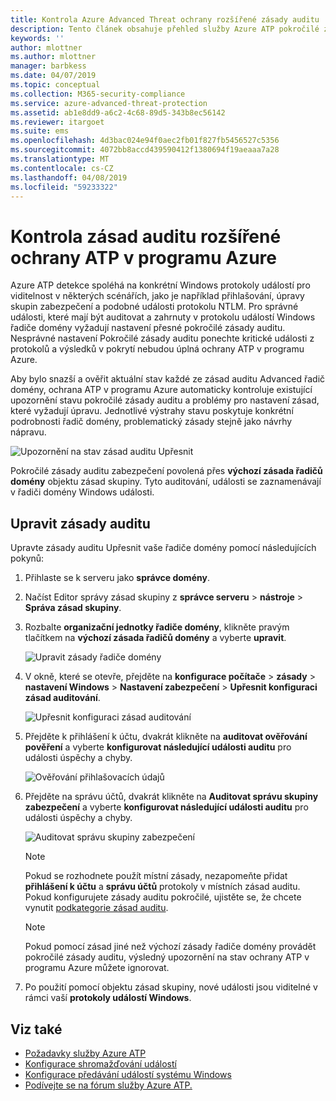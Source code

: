 ```yaml
---
title: Kontrola Azure Advanced Threat ochrany rozšířené zásady auditu | Dokumentace Microsoftu
description: Tento článek obsahuje přehled služby Azure ATP pokročilé zásady auditu kontroly.
keywords: ''
author: mlottner
ms.author: mlottner
manager: barbkess
ms.date: 04/07/2019
ms.topic: conceptual
ms.collection: M365-security-compliance
ms.service: azure-advanced-threat-protection
ms.assetid: ab1e8dd9-a6c2-4c68-89d5-343b8ec56142
ms.reviewer: itargoet
ms.suite: ems
ms.openlocfilehash: 4d3bac024e94f0aec2fb01f827fb5456527c5356
ms.sourcegitcommit: 4072bb8accd439590412f1380694f19aeaaa7a28
ms.translationtype: MT
ms.contentlocale: cs-CZ
ms.lasthandoff: 04/08/2019
ms.locfileid: "59233322"
---
```

# <a name="azure-atp-advanced-audit-policy-check"></a>Kontrola zásad auditu rozšířené ochrany ATP v programu Azure

Azure ATP detekce spoléhá na konkrétní Windows protokoly událostí pro viditelnost v některých scénářích, jako je například přihlašování, úpravy skupin zabezpečení a podobné události protokolu NTLM. Pro správné události, které mají být auditovat a zahrnuty v protokolu událostí Windows řadiče domény vyžadují nastavení přesné pokročilé zásady auditu. Nesprávné nastavení Pokročilé zásady auditu ponechte kritické události z protokolů a výsledků v pokrytí nebudou úplná ochrany ATP v programu Azure.

Aby bylo snazší a ověřit aktuální stav každé ze zásad auditu Advanced řadič domény, ochrana ATP v programu Azure automaticky kontroluje existující upozornění stavu pokročilé zásady auditu a problémy pro nastavení zásad, které vyžadují úpravu. Jednotlivé výstrahy stavu poskytuje konkrétní podrobnosti řadič domény, problematický zásady stejně jako návrhy nápravu.

![Upozornění na stav zásad auditu Upřesnit](media/atp-health-alert-audit.png)


Pokročilé zásady auditu zabezpečení povolená přes **výchozí zásada řadičů domény** objektu zásad skupiny. Tyto auditování, události se zaznamenávají v řadiči domény Windows události. 

## <a name="modify-audit-policies"></a>Upravit zásady auditu 

Upravte zásady auditu Upřesnit vaše řadiče domény pomocí následujících pokynů:

1. Přihlaste se k serveru jako **správce domény**.
2. Načíst Editor správy zásad skupiny z **správce serveru** > **nástroje** > **Správa zásad skupiny**. 
3. Rozbalte **organizační jednotky řadiče domény**, klikněte pravým tlačítkem na **výchozí zásada řadičů domény** a vyberte **upravit**. 

    ![Upravit zásady řadiče domény](media/atp-advanced-audit-policy-check-step-1.png)

4. V okně, které se otevře, přejděte na **konfigurace počítače** > **zásady** > **nastavení Windows**  >  **Nastavení zabezpečení** > **Upřesnit konfiguraci zásad auditování**.

    ![Upřesnit konfiguraci zásad auditování](media/atp-advanced-audit-policy-check-step-2.png)

5. Přejděte k přihlášení k účtu, dvakrát klikněte na **auditovat ověřování pověření** a vyberte **konfigurovat následující události auditu** pro události úspěchy a chyby. 

    ![Ověřování přihlašovacích údajů](media/atp-advanced-audit-policy-check-step-3.png)

6. Přejděte na správu účtů, dvakrát klikněte na **Auditovat správu skupiny zabezpečení** a vyberte **konfigurovat následující události auditu** pro události úspěchy a chyby.

    ![Auditovat správu skupiny zabezpečení](media/atp-advanced-audit-policy-check-step-4.png)

    > [!NOTE]
    > Pokud se rozhodnete použít místní zásady, nezapomeňte přidat **přihlášení k účtu** a **správu účtů** protokoly v místních zásad auditu. Pokud konfigurujete zásady auditu pokročilé, ujistěte se, že chcete vynutit [podkategorie zásad auditu](https://docs.microsoft.com/windows/security/threat-protection/security-policy-settings/audit-force-audit-policy-subcategory-settings-to-override).
    
    > [!NOTE] 
    > Pokud pomocí zásad jiné než výchozí zásady řadiče domény provádět pokročilé zásady auditu, výsledný upozornění na stav ochrany ATP v programu Azure můžete ignorovat. 

7. Po použití pomocí objektu zásad skupiny, nové události jsou viditelné v rámci vaší **protokoly událostí Windows**.

## <a name="see-also"></a>Viz také
- [Požadavky služby Azure ATP](atp-prerequisites.md)
- [Konfigurace shromažďování událostí](configure-event-collection.md)
- [Konfigurace předávání událostí systému Windows](configure-event-forwarding.md)
- [Podívejte se na fórum služby Azure ATP.](https://aka.ms/azureatpcommunity)
